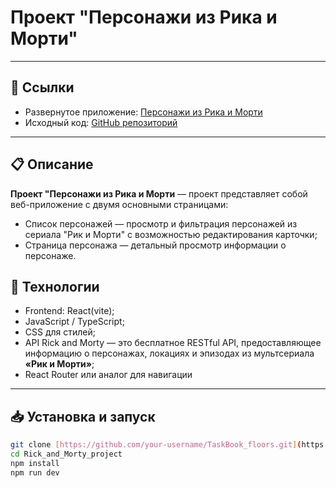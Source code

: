 # Проект "Персонажи из Рика и Морти"
---

## 🔗 Ссылки

- Развернутое приложение: [Персонажи из Рика и Морти](https://irinaperezhegina.github.io/Rick_and_Morty_project/)  
- Исходный код: [GitHub репозиторий]([https://github.com/IrinaPerezhegina/Rick_and_Morty_project)

---

## 📋 Описание

**Проект "Персонажи из Рика и Морти** — проект представляет собой веб-приложение с двумя основными страницами:
- Список персонажей — просмотр и фильтрация персонажей из сериала "Рик и Морти" с возможностью редактирования карточки;
- Страница персонажа — детальный просмотр информации о персонаже.

## 🚀 Технологии
- Frontend: React(vite);
- JavaScript / TypeScript;
- CSS для стилей;
- API Rick and Morty — это бесплатное RESTful API, предоставляющее информацию о персонажах, локациях и эпизодах из мультсериала **«Рик и Морти»**;
- React Router или аналог для навигации
---

## 📥 Установка и запуск

```bash
git clone [https://github.com/your-username/TaskBook_floors.git](https://github.com/IrinaPerezhegina/Rick_and_Morty_project.git)
cd Rick_and_Morty_project
npm install
npm run dev

```
